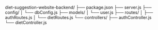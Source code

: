 diet-suggestion-website-backend/
  ├── package.json
  ├── server.js
  ├── config/
  │    └── dbConfig.js
  ├── models/
  │    └── user.js
  ├── routes/
  │    ├── authRoutes.js
  │    └── dietRoutes.js
  └── controllers/
       ├── authController.js
       └── dietController.js
